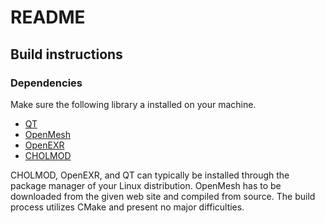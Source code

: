 # README #

## Build instructions ##

### Dependencies ###

Make sure the following library a installed on your machine. 

- [QT](http://qt-project.org/) 
- [OpenMesh](http://www.openmesh.org/‎)
- [OpenEXR](http://www.openexr.com/)
- [CHOLMOD](http://www.cise.ufl.edu/research/sparse/cholmod/)

CHOLMOD, OpenEXR, and QT can typically be installed through the package manager
of your Linux distribution. OpenMesh has to be downloaded from the given web site
and compiled from source. The build process utilizes CMake and present no major
difficulties.



